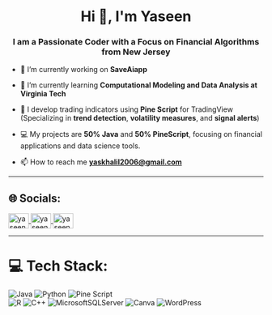 <h1 align="center">Hi 👋, I'm Yaseen</h1>
<h3 align="center">I am a Passionate Coder with a Focus on Financial Algorithms from New Jersey</h3>

- 🔭 I’m currently working on **SaveAiapp**

- 🌱 I’m currently learning **Computational Modeling and Data Analysis at Virginia Tech**

- 💼 I develop trading indicators using **Pine Script** for TradingView  
  (Specializing in **trend detection**, **volatility measures**, and **signal alerts**)

- 💻 My projects are **50% Java** and **50% PineScript**, focusing on financial applications and data science tools.

- 📫 How to reach me **yaskhalil2006@gmail.com**

---

## 🌐 Socials:

<a href="https://linkedin.com/in/yaseenkhalil" target="blank">
  <img align="center" src="https://raw.githubusercontent.com/rahuldkjain/github-profile-readme-generator/master/src/images/icons/Social/linked-in-alt.svg" alt="yaseenkhalil" height="30" width="40" />
</a>
<a href="https://stackoverflow.com/users/yaseen khalil" target="blank">
  <img align="center" src="https://raw.githubusercontent.com/rahuldkjain/github-profile-readme-generator/master/src/images/icons/Social/stack-overflow.svg" alt="yaseen khalil" height="30" width="40" />
</a>
<a href="https://www.youtube.com/c/yaseen khalil" target="blank">
  <img align="center" src="https://raw.githubusercontent.com/rahuldkjain/github-profile-readme-generator/master/src/images/icons/Social/youtube.svg" alt="yaseen khalil" height="30" width="40" />
</a>

---

# 💻 Tech Stack:
![Java](https://img.shields.io/badge/java-%23ED8B00.svg?style=for-the-badge&logo=openjdk&logoColor=white) 
![Python](https://img.shields.io/badge/python-3670A0?style=for-the-badge&logo=python&logoColor=ffdd54) 
![Pine Script](https://img.shields.io/badge/PineScript-009688?style=for-the-badge&logo=tradingview&logoColor=white)  
![R](https://img.shields.io/badge/r-%23276DC3.svg?style=for-the-badge&logo=r&logoColor=white) 
![C++](https://img.shields.io/badge/c++-%2300599C.svg?style=for-the-badge&logo=c%2B%2B&logoColor=white) 
![MicrosoftSQLServer](https://img.shields.io/badge/Microsoft%20SQL%20Server-CC2927?style=for-the-badge&logo=microsoft%20sql%20server&logoColor=white) 
![Canva](https://img.shields.io/badge/Canva-%2300C4CC.svg?style=for-the-badge&logo=Canva&logoColor=white) 
![WordPress](https://img.shields.io/badge/WordPress-%23117AC9.svg?style=for-the-badge&logo=WordPress&logoColor=white)

<!-- Proudly created with GPRM ( https://gprm.itsvg.in ) -->
